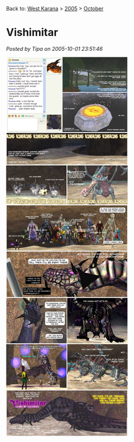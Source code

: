 Back to: [West Karana](/posts/westkarana.md) > [2005](/posts/2005/westkarana.md) > [October](./westkarana.md)
# Vishimitar

*Posted by Tipa on 2005-10-01 23:51:46*

[![](../../../uploads/2009/01/2005-10-01-vishimitar.jpg "2005-10-01-vishimitar")](../../../uploads/2009/01/2005-10-01-vishimitar.jpg)

